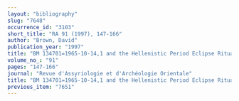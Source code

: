 ```yaml
---
layout: "bibliography"
slug: "7648"
occurrence_id: "3103"
short_title: "RA 91 (1997), 147-166"
author: "Brown, David"
publication_year: "1997"
title: "BM 134701=1965-10-14,1 and the Hellenistic Period Eclipse Ritual from Uruk"
volume_no_: "91"
pages: "147-166"
journal: "Revue d'Assyriologie et d'Archéologie Orientale"
title: "BM 134701=1965-10-14,1 and the Hellenistic Period Eclipse Ritual from Uruk"
previous_item: "7651"
---
```

